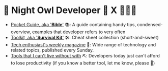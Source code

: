 # 🌃 Night Owl Developer 🦉 X 👨🏼‍💻

- [Pocket Guide, aka '**Bible**'](pocket-guide/README.md) 📚: A guide containing handy tips, condensed-overview, examples that developer refers to very often
- [Toolkit, aka '**Survival Kit**'](toolkit/README.md) 🛠️: Cheat sheet collection (short-and-sweet)
- [Tech enthusiast's weekly magazine](https://github.com/junyeonglee/weekly-magazine) 📰: Wide range of technology and related topics, published every Sunday.
- [Tools that I can't live without with](current-tools.md) ⛏️: Developers today just can't afford to lose productivity (if you know a better tool, let me know, please 🥺)
